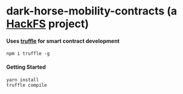 # dark-horse-mobility-contracts (a [HackFS](https://hackfs.com/) project)

#### Uses [truffle](https://www.trufflesuite.com/docs/truffle/overview) for smart contract development
```
npm i truffle -g
```

#### Getting Started
```
yarn install
truffle compile
```
